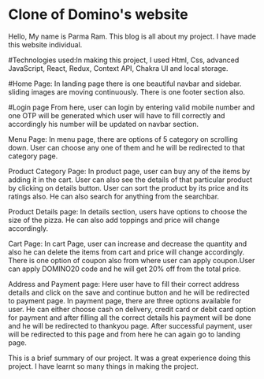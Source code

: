 <h1>Clone of Domino's website</h1>

Hello, My name is Parma Ram. This blog is all about my project. I have made this website individual.


#Technologies used:In making this project, I used Html, Css, advanced JavaScript, React, Redux, Context API, Chakra UI and local storage.


#Home Page:
In landing page there is one beautiful navbar and sidebar. sliding images are moving continuously. There is one footer section also.



#Login page
From here, user can login by entering valid mobile number and one OTP will be generated which user will have to fill correctly and accordingly his number will be updated on navbar section.

Menu Page:
In menu page, there are options of 5 category on scrolling down. User can choose any one of them and he will be redirected to that category page.


Product Category Page:
In product page, user can buy any of the items by adding it in the cart. User can also see the details of that particular product by clicking on details button. User can sort the product by its price and its ratings also. He can also search for anything from the searchbar.

Product Details page:
In details section, users have options to choose the size of the pizza. He can also add toppings and price will change accordingly.

Cart Page:
In cart Page, user can increase and decrease the quantity and also he can delete the items from cart and price will change accordingly. There is one option of coupon also from where user can apply coupon.User can apply DOMINO20 code and he will get 20% off from the total price.

Address and Payment page:
Here user have to fill their correct address details and click on the save and continue button and he will be redirected to payment page.
In payment page, there are three options available for user. He can either choose cash on delivery, credit card or debit card option for payment and after filling all the correct details his payment will be done and he will be redirected to thankyou page.
After successful payment, user will be redirected to this page and from here he can again go to landing page.

This is a brief summary of our project. It was a great experience doing this project. I have learnt so many things in making the project.
